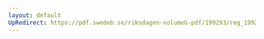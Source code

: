 ```yaml
---
layout: default
UpRedirect: https://pdf.swedeb.se/riksdagen-volumeG-pdf/199293/reg_199293/reg_199293_0055.pdf
---
```


